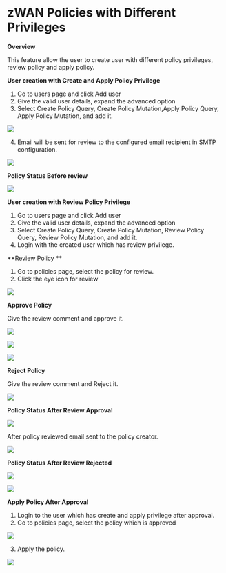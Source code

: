 # zWAN Policies with Different Privileges

**Overview**

This feature allow the user to create user with different policy privileges, review policy and apply policy.

**User creation with Create and Apply Policy Privilege**

1. Go to users page and click Add user
2. Give the valid user details, expand the advanced option
3. Select Create Policy Query, Create Policy Mutation,Apply Policy Query, Apply Policy Mutation, and add it.

![](images/CreatePolicy.png)


4. Email will be sent for review to the configured email recipient in SMTP configuration.


![](images/BeforeReview.png)


**Policy Status Before review**

![](images/CreatePolicy1.png)

**User creation with Review Policy Privilege**

1. Go to users page and click Add user
2. Give the valid user details, expand the advanced option
3. Select Create Policy Query, Create Policy Mutation, Review Policy Query, Review Policy Mutation, and add it.
4. Login with the created user which has review privilege.

**Review Policy **

1. Go to policies page, select the policy for review.
2. Click the eye icon for review

![](images/ReviewList.png)


**Approve Policy**


Give the review comment and approve it.



![](images/ReviewPolicy.png)

![](images/Approved1.png)

![](images/ReviewPolicy5.png)

**Reject Policy**

Give the review comment and Reject it.

![](images/Rejected.png)

**Policy Status After Review Approval**

![](images/Approved.png)

After policy reviewed email sent to the policy creator.


![](images/AfterReview.png)

**Policy Status After Review Rejected**

![](images/Rejected1.png)


![](images/Rejected2.png)


**Apply Policy After Approval**

1. Login to the user which has create and apply privilege after approval.
2. Go to policies page, select the policy which is approved

![](images/ApplyPolicy.png)


3. Apply the policy.


![](images/ApplyPolicy1.png)

